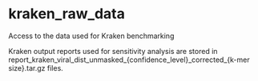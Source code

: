 # kraken_raw_data

Access to the data used for Kraken benchmarking

Kraken output reports used for sensitivity analysis are stored in report\_kraken\_viral\_dist\_unmasked\_{confidence_level}\_corrected\_{k-mer size}.tar.gz files.


